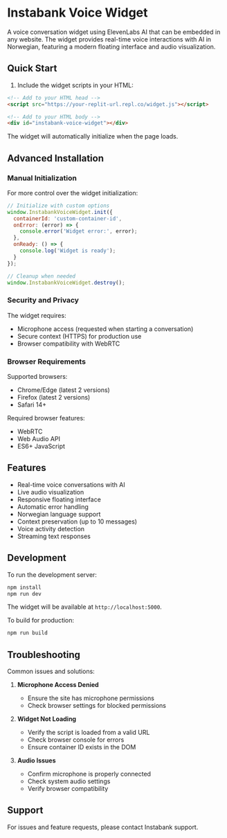 # Instabank Voice Widget

A voice conversation widget using ElevenLabs AI that can be embedded in any website. The widget provides real-time voice interactions with AI in Norwegian, featuring a modern floating interface and audio visualization.

## Quick Start

1. Include the widget scripts in your HTML:

```html
<!-- Add to your HTML head -->
<script src="https://your-replit-url.repl.co/widget.js"></script>

<!-- Add to your HTML body -->
<div id="instabank-voice-widget"></div>
```

The widget will automatically initialize when the page loads.

## Advanced Installation

### Manual Initialization

For more control over the widget initialization:

```javascript
// Initialize with custom options
window.InstabankVoiceWidget.init({
  containerId: 'custom-container-id',
  onError: (error) => {
    console.error('Widget error:', error);
  },
  onReady: () => {
    console.log('Widget is ready');
  }
});

// Cleanup when needed
window.InstabankVoiceWidget.destroy();
```

### Security and Privacy

The widget requires:
- Microphone access (requested when starting a conversation)
- Secure context (HTTPS) for production use
- Browser compatibility with WebRTC

### Browser Requirements

Supported browsers:
- Chrome/Edge (latest 2 versions)
- Firefox (latest 2 versions)
- Safari 14+

Required browser features:
- WebRTC
- Web Audio API
- ES6+ JavaScript

## Features

- Real-time voice conversations with AI
- Live audio visualization
- Responsive floating interface
- Automatic error handling
- Norwegian language support
- Context preservation (up to 10 messages)
- Voice activity detection
- Streaming text responses

## Development

To run the development server:

```bash
npm install
npm run dev
```

The widget will be available at `http://localhost:5000`.

To build for production:

```bash
npm run build
```

## Troubleshooting

Common issues and solutions:

1. **Microphone Access Denied**
   - Ensure the site has microphone permissions
   - Check browser settings for blocked permissions

2. **Widget Not Loading**
   - Verify the script is loaded from a valid URL
   - Check browser console for errors
   - Ensure container ID exists in the DOM

3. **Audio Issues**
   - Confirm microphone is properly connected
   - Check system audio settings
   - Verify browser compatibility

## Support

For issues and feature requests, please contact Instabank support.
